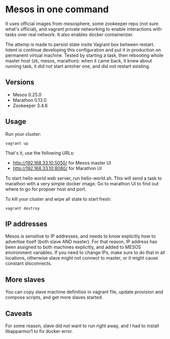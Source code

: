 # Mesos in one command

It uses official images from mesosphere, some zookeeper repo (not sure what's official), and vagrant private networking to enable interactions with tasks over real network. It also enables docker containerizer.

The attemp is made to persist state insite Vagrant box between restart. Intent is continue developing this configuration and put it in production on permanent virtual machine. Tested by starting a task, then rebooting whole master host (zk, mesos, marathon): when it came back, it knew about running task, it did not start antoher one, and did not restart existing.

## Versions

* Mesos 0.25.0
* Marathon 0.13.0
* Zookeeper 3.4.6

## Usage

Run your cluster:

```
vagrant up
```

That's it, use the following URLs:

* http://192.168.33.10:5050/ for Mesos master UI
* http://192.168.33.10:8080/ for Marathon UI

To start hello world web server, run hello-world.sh. This will send a task to marathon with a very simple docker image. Go to marathon UI to find out where to go for propoer host and port.

To kill your cluster and wipe all state to start fresh:

```
vagrant destroy
```

## IP addresses

Mesos is sensitive to IP addresses, and needs to know explicitly how to advertise itself (both slave AND master). For that reason, IP address has been assigned to both machines explicitly, and added to MESOS environment variables. If you need to change IPs, make sure to do that in all locations, otherwise slave might not connect to master, or it might cause constant disconnects.

## More slaves

You can copy slave machine definition in vagrant file, update provision and compose scripts, and get more slaves started.

## Caveats

For some reason, slave did not want to run right away, and I had to install libapparmor1 to fix docker error.